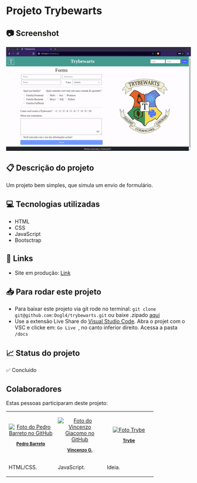 
# Projeto Trybewarts

  ## 📷 Screenshot
![Screenshot](./trybewarts.gif)  

## 📋 Descrição do projeto

Um projeto bem simples, que simula um envio de formulário. 

## 💻 Tecnologias utilizadas
- HTML
- CSS
- JavaScript
- Bootsctrap

## 🚀 Links

- Site em produção: [Link](https://dogl4.github.io/trybewarts/index.html) 

##  :inbox_tray: Para rodar este projeto
- Para baixar este projeto via git rode no terminal: `git clone git@github.com:Dogl4/trybewarts.git` ou baixe .zipado [aqui](https://github.com/Dogl4/trybewarts/archive/refs/heads/main.zip)
- Use a extensão Live Share do [Visual Studio Code](https://code.visualstudio.com/Download).  Abra o projet com o VSC e clicke em: `Go Live `, no canto inferior direito. Acessa a pasta `/docs`
 
## 📈 Status do projeto

✅ Concluído

## Colaboradores

Estas pessoas participaram deste projeto:

<table>

<tr  style="width:120px">

<td  align="center">

<a  target=”_blank”  href="https://github.com/Dogl4">

<img  src="https://avatars.githubusercontent.com/u/85720722?s=400&u=c260de98c1eee20df67d72857c3bcc8682fed68a&v=4"  width="100px;"  alt="Foto do Pedro Barreto no GitHub"/><br>

<sub>

<b>Pedro Barreto</b>

</sub>

</a>

</td>

<td  align="center">

<a  target=”_blank”  href="https://github.com/Vincenzofdg">

<img  src="https://avatars.githubusercontent.com/u/79121466?v=4"  width="100px;"  alt="Foto do Vincenzo Giacomo no GitHub"/><br>

<sub>

<b>Vincenzo G.</b>

</sub>

</a>

</td>

<td  align="center">

<a  target=”_blank”  href="https://github.com/betrybe">

<img  src="https://avatars.githubusercontent.com/u/55410300?s=200&v=4"  width="100px;"  alt="Foto Trybe"/><br>

<sub>

<b>Trybe</b>

</sub>

</a>

</td>

</tr>

<td  width="120px;">

HTML/CSS.

</td>

  

<td  width="120px;">

JavaScript.

</td>

  

<td  width="120px;">

Ideia.

</td>

</th>

</table>

